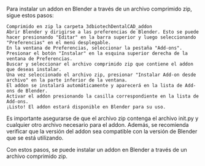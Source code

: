 Para instalar un addon en Blender a través de un archivo comprimido zip, sigue estos pasos:

    Comprimido en zip la carpeta 3dbiotechDentalCAD_addon
    Abrir Blender y dirigirse a las preferencias de Blender. Esto se puede hacer presionando "Editar" en la barra superior y luego seleccionando "Preferencias" en el menú desplegable.
    En la ventana de Preferencias, seleccionar la pestaña "Add-ons".
    Presionar el botón "Instalar" en la esquina superior derecha de la ventana de Preferencias.
    Buscar y seleccionar el archivo comprimido zip que contiene el addon que deseas instalar.
    Una vez seleccionado el archivo zip, presionar "Instalar Add-on desde archivo" en la parte inferior de la ventana.
    El addon se instalará automáticamente y aparecerá en la lista de Add-ons de Blender.
    Activar el addon presionando la casilla correspondiente en la lista de Add-ons.
    ¡Listo! El addon estará disponible en Blender para su uso.

Es importante asegurarse de que el archivo zip contenga el archivo init.py y cualquier otro archivo necesario para el addon. Además, se recomienda verificar que la versión del addon sea compatible con la versión de Blender que se está utilizando.

Con estos pasos, se puede instalar un addon en Blender a través de un archivo comprimido zip.
